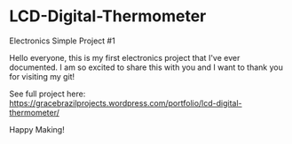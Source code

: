 # LCD-Digital-Thermometer
Electronics Simple Project #1

Hello everyone, this is my first electronics project that I've ever documented.
I am so excited to share this with you and I want to thank you for visiting my git!

See full project here: https://gracebrazilprojects.wordpress.com/portfolio/lcd-digital-thermometer/

Happy Making!

